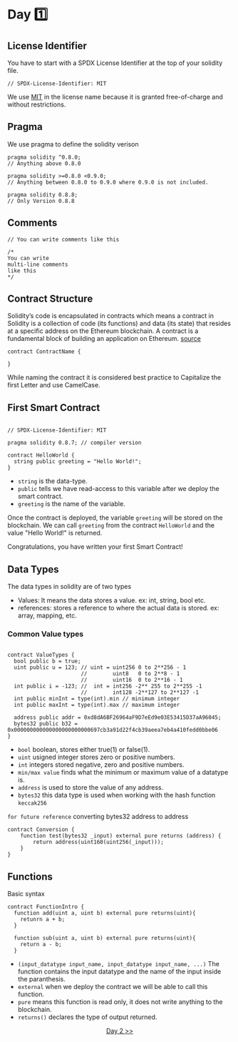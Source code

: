 # Day :one:

## License Identifier

You have to start with a SPDX License Identifier at the top of your solidity file.

`// SPDX-License-Identifier: MIT`

We use [MIT](https://spdx.org/licenses/MIT) in the license name because it is granted free-of-charge and without restrictions.

## Pragma 
We use pragma to define the solidity verison

```solidity 
pragma solidity ^0.8.0;
// Anything above 0.8.0

pragma solidity >=0.8.0 <0.9.0;
// Anything between 0.8.0 to 0.9.0 where 0.9.0 is not included.

pragma solidity 0.8.8;
// Only Version 0.8.8
```
## Comments
```solidity
// You can write comments like this

/*
You can write 
multi-line comments 
like this
*/
```

## Contract Structure 

Solidity’s code is encapsulated in contracts which means a contract in Solidity is a collection of code (its functions) and data (its state) that resides at a specific address on the Ethereum blockchain. A contract is a fundamental block of building an application on Ethereum. [source](https://www.geeksforgeeks.org/what-is-smart-contract-in-solidity/)

```solidity
contract ContractName {

}
```
While naming the contract it is considered best practice to Capitalize the first Letter and use CamelCase.

## First Smart Contract

```solidity 

// SPDX-License-Identifier: MIT

pragma solidity 0.8.7; // compiler version

contract HelloWorld {
  string public greeting = "Hello World!";
}

```

- ```string``` is the data-type.
- ```public``` tells we have read-access to this variable after we deploy the smart contract.
- ```greeting``` is the name of the variable.

Once the contract is deployed, the variable ```greeting``` will be stored on the blockchain.
We can call ```greeting``` from the contract ```HelloWorld``` and the value "Hello World!" is returned.

Congratulations, you have written your first Smart Contract!

## Data Types 

The data types in solidity are of two types 
- Values: It means the data stores a value. ex: int, string, bool etc.
- references: stores a reference to where the actual data is stored. ex: array, mapping, etc.

### Common Value types

```solidity

contract ValueTypes {
  bool public b = true;
  uint public u = 123; // uint = uint256 0 to 2**256 - 1
                       //        uint8   0 to 2**8 - 1
                       //        uint16  0 to 2**16 - 1
  int public i = -123; //  int = int256 -2** 255 to 2**255 -1
                       //        int128 -2**127 to 2**127 -1
  int public minInt = type(int).min // minimum integer
  int public maxInt = type(int).max // maximum integer
  
  address public addr = 0xd8dA6BF26964aF9D7eEd9e03E53415D37aA96045;
  bytes32 public b32 = 0x000000000000000000000000697cb3a91d22f4cb39aeea7eb4a410fedd0bbe06
}
```
- ```bool``` boolean, stores either true(1) or false(1).
- ```uint``` usigned integer stores zero or positive numbers.
- ```int``` integers stored negative, zero and positive numbers.
- ```min/max value``` finds what the minimum or maximum value of a datatype is.
- ```address``` is used to store the value of any address.
- ```bytes32``` this data type is used when working with the hash function ```keccak256```


```for future reference``` converting bytes32 address to address
```solidity
contract Conversion {
    function test(bytes32 _input) external pure returns (address) {
        return address(uint160(uint256(_input)));
    }
}
```

## Functions

Basic syntax
```solidity
contract FunctionIntro {
  function add(uint a, uint b) external pure returns(uint){
    retunrn a + b;
  }
  
  function sub(uint a, uint b) external pure returns(uint){
    return a - b;
  }
```

- ```(input_datatype input_name, input_datatype input_name, ...)``` The function contains the input datatype and the name of the input inside the paranthesis.
- ```external``` when we deploy the contract we will be able to call this function.
- ```pure``` means this function is read only, it does not write anything to the blockchain.
- ```returns()``` declares the type of output returned.

<div align=center><a href="https://github.com/0xronin/My-Blockchain-Developement-Journey/tree/main/Day30-FOCUS_SOLIDITY/Day02">Day 2 >></a></div>
